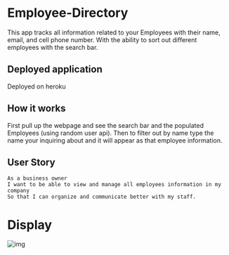 # Employee-Directory
This app tracks all information related to your Employees with their name, email, and cell phone number. With the ability to sort out different employees with the search bar.
## Deployed application
Deployed on heroku
## How it works
First pull up the webpage and see the search bar and the populated Employees (using random user api). Then to filter out by name type the name your inquiring about and it will appear as that employee information.
## User Story
```
As a business owner
I want to be able to view and manage all employees information in my company
So that I can organize and communicate better with my staff.
```
# Display
![img](./img.png)